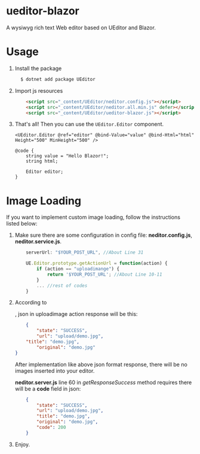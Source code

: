 # ueditor-blazor

A wysiwyg rich text Web editor based on UEditor and Blazor.

# Usage

1. Install the package
    ```bash
      $ dotnet add package UEditor
    ```

2. Import js resources
    ```html
        <script src="_content/UEditor/neditor.config.js"></script>
        <script src="_content/UEditor/neditor.all.min.js" defer></script>
        <script src="_content/UEditor/ueditor-blazor.js"></script>
    ```

3. That's all! Then you can use the `UEditor.Editor` component.
    ```razor
    <UEditor.Editor @ref="editor" @bind-Value="value" @bind-Html="html" Height="500" MinHeight="500" />
    
    @code {
        string value = "Hello Blazor!";
        string html;
    
        Editor editor;
    }
    ```

# Image Loading

If you want to implement custom image loading, follow the instructions listed below:

1. Make sure there are some configuration in config file: **neditor.config.js**, **neditor.service.js**.

    ```js
        serverUrl: "$YOUR_POST_URL", //About Line 31
    ```

    ```js
        UE.Editor.prototype.getActionUrl = function(action) {
            if (action == "uploadimange") {
                return '$YOUR_POST_URL'; //About Line 10-11
            }
            ... //rest of codes
        }
    ```

2. According to

    [ueditor]: http://fex.baidu.com/ueditor/#dev-request_specification	"UEditor Documentation # 后端请求规范"
    
    , json in uploadimage action response will be this:
    
    ```json
        {
        	"state": "SUCCESS",
        	"url": "upload/demo.jpg",
    	"title": "demo.jpg",
        	"original": "demo.jpg"
	}
    ```
    
    After implementation like above json format response, there will be no images inserted into your editor.
    
    **neditor.server.js** line 60 in *getResponseSuccess* method requires there will be a **code** field in json:
    
    ```json
        {
            "state": "SUCCESS",
            "url": "upload/demo.jpg",
            "title": "demo.jpg",
            "original": "demo.jpg",
            "code": 200
        }
    ```

3. Enjoy.